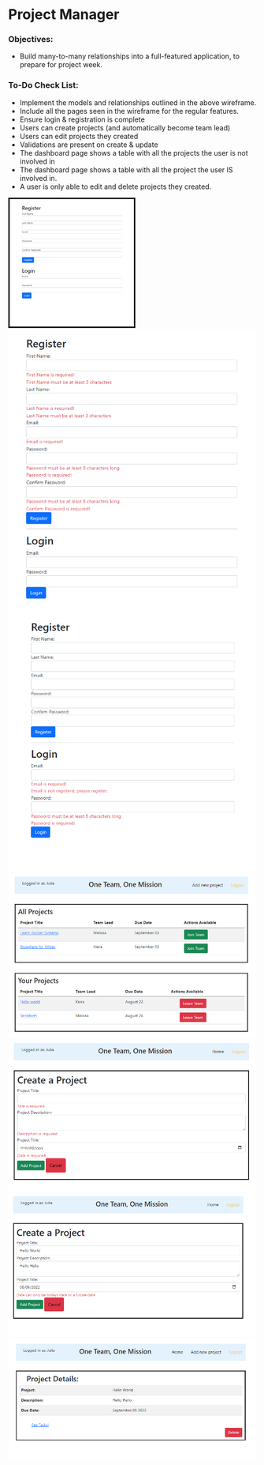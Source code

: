 <h1 dir="auto" > Project Manager </h1>

<h3> Objectives: </h3>

- Build many-to-many relationships into a full-featured application, to prepare for project week.



<h3> To-Do Check List: </h3>

- Implement the models and relationships outlined in the above wireframe.
- Include all the pages seen in the wireframe for the regular features.
- Ensure login & registration is complete
- Users can create projects (and automatically become team lead)
- Users can edit projects they created
- Validations are present on create & update
- The dashboard page shows a table with all the projects the user is not involved in
- The dashboard page shows a table with all the project the user IS involved in.
- A user is only able to edit and delete projects they created.


<img src="https://github.com/MelissaCurylo/coding_dojo/blob/master/java/Spring/spring_push/SpringBoot/ProjectManager/logreg.png" alt style="max-width: 50%; border: solid;">
<img src="https://github.com/MelissaCurylo/coding_dojo/blob/master/java/Spring/spring_push/SpringBoot/ProjectManager/regValidation.png">

<img src="https://github.com/MelissaCurylo/coding_dojo/blob/master/java/Spring/spring_push/SpringBoot/ProjectManager/loginValidation.png">
<img src="https://github.com/MelissaCurylo/coding_dojo/blob/master/java/Spring/spring_push/SpringBoot/ProjectManager/Dashboard_showing_access_limits.png">
<img src="https://github.com/MelissaCurylo/coding_dojo/blob/master/java/Spring/spring_push/SpringBoot/ProjectManager/create_with_validation.png">
<img src="https://github.com/MelissaCurylo/coding_dojo/blob/master/java/Spring/spring_push/SpringBoot/ProjectManager/future_date_validation.png">
<img src="https://github.com/MelissaCurylo/coding_dojo/blob/master/java/Spring/spring_push/SpringBoot/ProjectManager/details.png">
